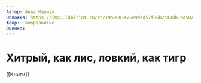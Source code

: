 ```yaml
---
Автор: Анна Марчук
Обложка: https://img3.labirint.ru/rc/1959001e25e9dea57f86b2c498b1bd50/363x561q80/books83/828947/cover.jpg?1634793971
Жанр: Саморазвитие
Оценка:
---
```


# Хитрый, как лис, ловкий, как тигр

[[Книги]]